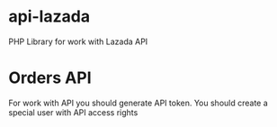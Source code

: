 # api-lazada
PHP Library for work with Lazada API


# Orders API

For work with API you should generate API token. You should create a special user with API access rights
